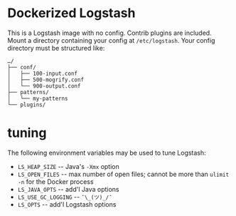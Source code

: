 # Dockerized Logstash

This is a Logstash image with no config.  Contrib plugins are included. Mount a
directory containing your config at `/etc/logstash`.  Your config directory must
be structured like:

    …/
    ├── conf/
    │   ├── 100-input.conf
    │   ├── 500-mogrify.conf
    │   └── 900-output.conf
    ├── patterns/
    │   └── my-patterns
    └── plugins/

# tuning

The following environment variables may be used to tune Logstash:

* `LS_HEAP_SIZE` -- Java's `-Xmx` option
* `LS_OPEN_FILES` -- max number of open files; cannot be more than `ulimit -n` for the Docker process
* `LS_JAVA_OPTS` -- add'l Java options
* `LS_USE_GC_LOGGING` -- `¯\_(ツ)_/¯`
* `LS_OPTS` -- add'l Logstash options
